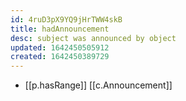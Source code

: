 ```yaml
---
id: 4ruD3pX9YQ9jHrTWW4skB
title: hadAnnouncement
desc: subject was announced by object
updated: 1642450505912
created: 1642450389729
---
```




- [[p.hasRange]] [[c.Announcement]]
